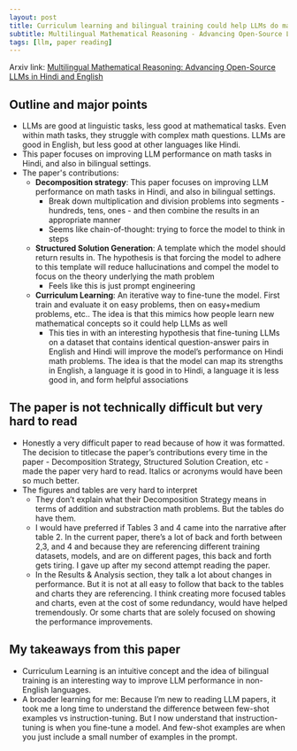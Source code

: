 ```yaml
---
layout: post
title: Curriculum learning and bilingual training could help LLMs do math in Hindi
subtitle: Multilingual Mathematical Reasoning - Advancing Open-Source LLMs in Hindi and English by Anand et. al.
tags: [llm, paper reading]
---
```


Arxiv link: [Multilingual Mathematical Reasoning: Advancing Open-Source LLMs in Hindi and English](https://arxiv.org/pdf/2412.18415)

## Outline and major points
* LLMs are good at linguistic tasks, less good at mathematical tasks. Even within math tasks, they struggle with complex math questions. LLMs are good in English, but less good at other languages like Hindi.
* This paper focuses on improving LLM performance on math tasks in Hindi, and also in bilingual settings.
* The paper's contributions:
    - **Decomposition strategy**: This paper focuses on improving LLM performance on math tasks in Hindi, and also in bilingual settings.
        - Break down multiplication and division problems into segments - hundreds, tens, ones - and then combine the results in an appropriate manner
        - Seems like chain-of-thought: trying to force the model to think in steps
    - **Structured Solution Generation**: A template which the model should return results in. The hypothesis is that forcing the model to adhere to this template will reduce hallucinations and compel the model to focus on the theory underlying the math problem
        - Feels like this is just prompt engineering
    - **Curriculum Learning**: An iterative way to fine-tune the model. First train and evaluate it on easy problems, then on easy+medium problems, etc.. The idea is that this mimics how people learn new mathematical concepts so it could help LLMs as well
        - This ties in with an interesting hypothesis that fine-tuning LLMs on a dataset that contains identical question-answer pairs in English and Hindi will improve the model’s performance on Hindi math problems. The idea is that the model can map its strengths in English, a language it is good in to Hindi, a language it is less good in, and form helpful associations

## The paper is not technically difficult but very hard to read

* Honestly a very difficult paper to read because of how it was formatted. The decision to titlecase the paper’s contributions every time in the paper - Decomposition Strategy, Structured Solution Creation,  etc - made the paper very hard to read. Italics or acronyms would have been so much better.
* The figures and tables are very hard to interpret
    - They don’t explain what their Decomposition Strategy means in terms of addition and substraction math problems. But the tables do have them.
    - I would have preferred if Tables 3 and 4 came into the narrative after table 2. In the current paper, there’s a lot of back and forth between 2,3, and 4 and because they are referencing different training datasets, models, and are on different pages, this back and forth gets tiring. I gave up after my second attempt reading the paper.
    - In the Results & Analysis section, they talk a lot about changes in performance. But it is not at all easy to follow that back to the tables and charts they are referencing. I think creating more focused tables and charts, even at the cost of some redundancy, would have helped tremendously. Or some charts that are solely focused on showing the performance improvements.

## My takeaways from this paper

* Curriculum Learning is an intuitive concept and the idea of bilingual training is an interesting way to improve LLM performance in non-English languages.
* A broader learning for me: Because I’m new to reading LLM papers, it took me a long time to understand the difference between few-shot examples vs instruction-tuning. But I now understand that instruction-tuning is when you fine-tune a model. And few-shot examples are when you just include a small number of examples in the prompt.
